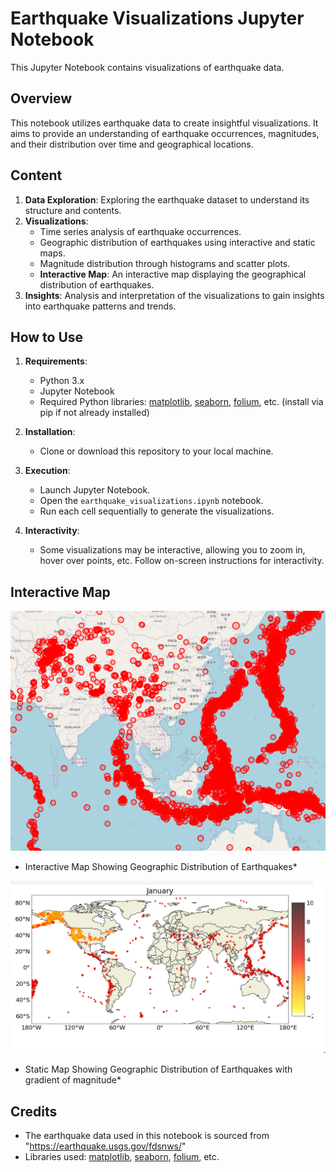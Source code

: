 # Earthquake Visualizations Jupyter Notebook

This Jupyter Notebook contains visualizations of earthquake data.

## Overview

This notebook utilizes earthquake data to create insightful visualizations. It aims to provide an understanding of earthquake occurrences, magnitudes, and their distribution over time and geographical locations.

## Content

1. **Data Exploration**: Exploring the earthquake dataset to understand its structure and contents.
2. **Visualizations**:
   - Time series analysis of earthquake occurrences.
   - Geographic distribution of earthquakes using interactive and static maps.
   - Magnitude distribution through histograms and scatter plots.
   - **Interactive Map**: An interactive map displaying the geographical distribution of earthquakes.
3. **Insights**: Analysis and interpretation of the visualizations to gain insights into earthquake patterns and trends.

## How to Use

1. **Requirements**:
   - Python 3.x
   - Jupyter Notebook
   - Required Python libraries: [matplotlib](https://matplotlib.org/), [seaborn](https://seaborn.pydata.org/), [folium](https://python-visualization.github.io/folium/), etc. (install via pip if not already installed)
   
2. **Installation**:
   - Clone or download this repository to your local machine.
   
3. **Execution**:
   - Launch Jupyter Notebook.
   - Open the `earthquake_visualizations.ipynb` notebook.
   - Run each cell sequentially to generate the visualizations.
   
4. **Interactivity**:
   - Some visualizations may be interactive, allowing you to zoom in, hover over points, etc. Follow on-screen instructions for interactivity.
   
## Interactive Map

![Interactive Map](images/2.png)

* Interactive Map Showing Geographic Distribution of Earthquakes*

![Interactive Map](images/1.png)

* Static Map Showing Geographic Distribution of Earthquakes with gradient of magnitude*


## Credits

- The earthquake data used in this notebook is sourced from "https://earthquake.usgs.gov/fdsnws/"
- Libraries used: [matplotlib](https://matplotlib.org/), [seaborn](https://seaborn.pydata.org/), [folium](https://python-visualization.github.io/folium/), etc.
